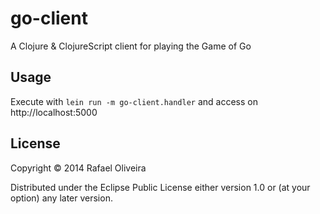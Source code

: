 # go-client

A Clojure & ClojureScript client for playing the Game of Go

## Usage

Execute with `lein run -m go-client.handler` and access on http://localhost:5000

## License

Copyright © 2014 Rafael Oliveira

Distributed under the Eclipse Public License either version 1.0 or (at
your option) any later version.
